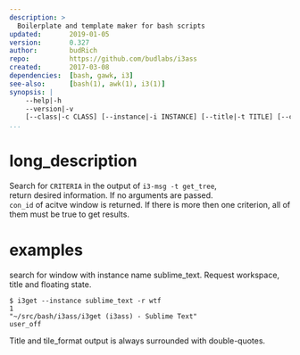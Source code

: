 ```yaml
---
description: >
  Boilerplate and template maker for bash scripts
updated:       2019-01-05
version:       0.327
author:        budRich
repo:          https://github.com/budlabs/i3ass
created:       2017-03-08
dependencies:  [bash, gawk, i3]
see-also:      [bash(1), awk(1), i3(1)]
synopsis: |
    --help|-h
    --version|-v
    [--class|-c CLASS] [--instance|-i INSTANCE] [--title|-t TITLE] [--conid|-n CON_ID] [--winid|-d WIN_ID] [--mark|-m MARK] [--titleformat|-o TITLE_FORMAT] [--active|-a] [--synk|-y] [--print|-r OUTPUT]      
...
```


# long_description

Search for `CRITERIA` in the output of `i3-msg -t get_tree`,  
return desired information. 
If no arguments are passed.  
`con_id` of acitve window is returned. 
If there is more then one criterion, 
all of them must be true to get results.

# examples

search for window with instance name sublime_text. 
Request workspace, title and floating state.  

``` shell
$ i3get --instance sublime_text -r wtf 
1
"~/src/bash/i3ass/i3get (i3ass) - Sublime Text"
user_off
```

Title and tile_format output is always surrounded with double-quotes.  
